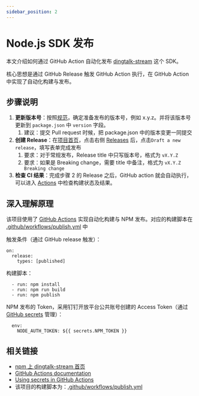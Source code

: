 ```yaml
---
sidebar_position: 2
---
```


# Node.js SDK 发布

本文介绍如何通过 GitHub Action 自动化发布 [dingtalk-stream](https://www.npmjs.com/package/dingtalk-stream) 这个 SDK。

核心思想是通过 GitHub Release 触发 GitHub Action 执行，在 GitHub Action 中实现了自动化构建与发布。

## 步骤说明

1. **更新版本号**：按照[规范](intro)，确定准备发布的版本号，例如 x.y.z。并将该版本号更新到 `package.json` 中 `version` 字段。
   1. 建议：提交 Pull request 时候，把 package.json 中的版本变更一同提交
2. **创建 Release**：在[项目首页](https://github.com/open-dingtalk/dingtalk-stream-sdk-nodejs)，点击右侧 [Releases](https://github.com/open-dingtalk/dingtalk-stream-sdk-nodejs/releases) 后，点击`Draft a new release`，填写表单完成发布
   1. 要求：对于常规发布，Release title 中只写版本号，格式为 `vX.Y.Z`
   2. 要求：如果是 Breaking change，需要 title 中备注，格式为 `vX.Y.Z Breaking change`
3. **检查 CI 结果**：完成步骤 2 的 Release 之后，GitHub action 就会自动执行，可以进入 [Actions](https://github.com/open-dingtalk/dingtalk-stream-sdk-nodejs/actions) 中检查构建状态及结果。

## 深入理解原理

该项目使用了 [GitHub Actions](https://docs.github.com/en/actions) 实现自动化构建与 NPM 发布。对应的构建脚本在 [.github/workflows/publish.yml](https://github.com/open-dingtalk/dingtalk-stream-sdk-nodejs/blob/main/.github/workflows/publish.yml) 中

触发条件（通过 GitHub release 触发）：
```text
on:
  release:
    types: [published]
```

构建脚本：
```text
  - run: npm install
  - run: npm run build
  - run: npm publish
```

NPM 发布的 Token，采用钉钉开放平台公共账号创建的 Access Token（通过 [GitHub secrets](https://docs.github.com/actions/security-guides/encrypted-secrets) 管理）：
```text
  env:
    NODE_AUTH_TOKEN: ${{ secrets.NPM_TOKEN }}
```

## 相关链接

* [npm 上 dingtalk-stream 首页](https://www.npmjs.com/package/dingtalk-stream)
* [GitHub Actions documentation](https://docs.github.com/en/actions)
* [Using secrets in GitHub Actions](https://docs.github.com/actions/security-guides/encrypted-secrets)
* 该项目的构建脚本为：[.github/workflows/publish.yml](https://github.com/open-dingtalk/dingtalk-stream-sdk-nodejs/blob/main/.github/workflows/publish.yml)
